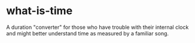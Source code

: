 # what-is-time

A duration "converter" for those who have trouble with their internal clock and might better understand time as measured by a familiar song.